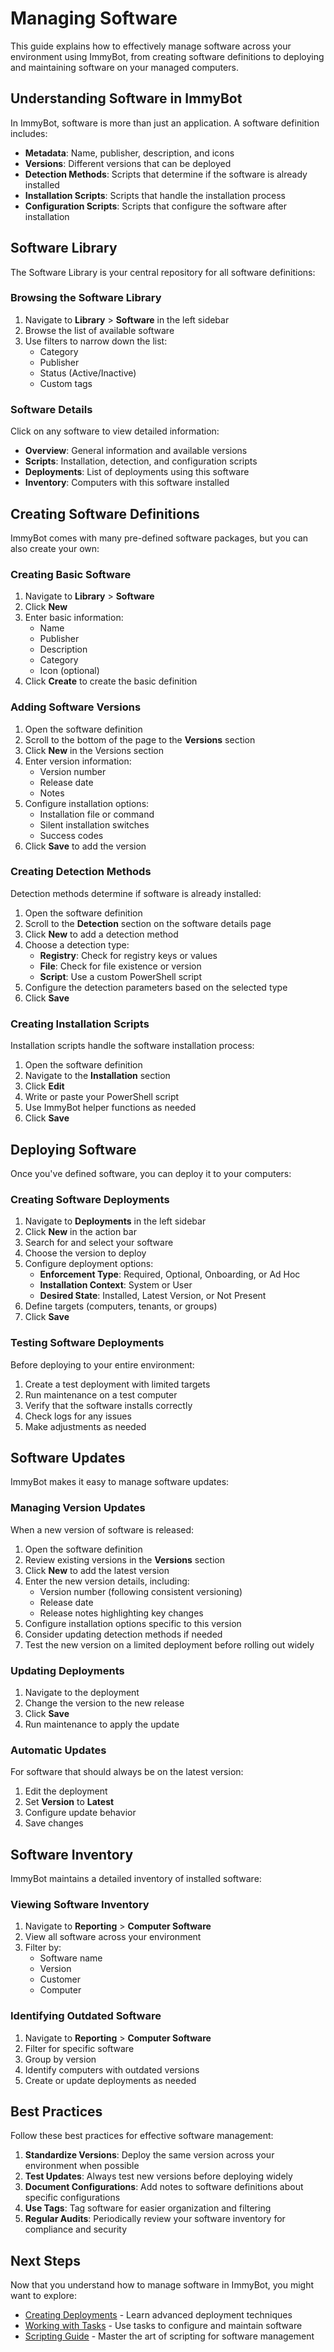# Managing Software

This guide explains how to effectively manage software across your environment using ImmyBot, from creating software definitions to deploying and maintaining software on your managed computers.

## Understanding Software in ImmyBot

In ImmyBot, software is more than just an application. A software definition includes:

- **Metadata**: Name, publisher, description, and icons
- **Versions**: Different versions that can be deployed
- **Detection Methods**: Scripts that determine if the software is already installed
- **Installation Scripts**: Scripts that handle the installation process
- **Configuration Scripts**: Scripts that configure the software after installation

## Software Library

The Software Library is your central repository for all software definitions:

### Browsing the Software Library

1. Navigate to **Library** > **Software** in the left sidebar
2. Browse the list of available software
3. Use filters to narrow down the list:
   - Category
   - Publisher
   - Status (Active/Inactive)
   - Custom tags

### Software Details

Click on any software to view detailed information:

- **Overview**: General information and available versions
- **Scripts**: Installation, detection, and configuration scripts
- **Deployments**: List of deployments using this software
- **Inventory**: Computers with this software installed

## Creating Software Definitions

ImmyBot comes with many pre-defined software packages, but you can also create your own:

### Creating Basic Software

1. Navigate to **Library** > **Software**
2. Click **New**
3. Enter basic information:
   - Name
   - Publisher
   - Description
   - Category
   - Icon (optional)
4. Click **Create** to create the basic definition

### Adding Software Versions

1. Open the software definition
2. Scroll to the bottom of the page to the **Versions** section
3. Click **New** in the Versions section
4. Enter version information:
   - Version number
   - Release date
   - Notes
5. Configure installation options:
   - Installation file or command
   - Silent installation switches
   - Success codes
6. Click **Save** to add the version

### Creating Detection Methods

Detection methods determine if software is already installed:

1. Open the software definition
2. Scroll to the **Detection** section on the software details page
3. Click **New** to add a detection method
4. Choose a detection type:
   - **Registry**: Check for registry keys or values
   - **File**: Check for file existence or version
   - **Script**: Use a custom PowerShell script
5. Configure the detection parameters based on the selected type
6. Click **Save**

### Creating Installation Scripts

Installation scripts handle the software installation process:

1. Open the software definition
2. Navigate to the **Installation** section
3. Click **Edit**
4. Write or paste your PowerShell script
5. Use ImmyBot helper functions as needed
6. Click **Save**

## Deploying Software

Once you've defined software, you can deploy it to your computers:

### Creating Software Deployments

1. Navigate to **Deployments** in the left sidebar
2. Click **New** in the action bar
3. Search for and select your software
4. Choose the version to deploy
5. Configure deployment options:
   - **Enforcement Type**: Required, Optional, Onboarding, or Ad Hoc
   - **Installation Context**: System or User
   - **Desired State**: Installed, Latest Version, or Not Present
6. Define targets (computers, tenants, or groups)
7. Click **Save**

### Testing Software Deployments

Before deploying to your entire environment:

1. Create a test deployment with limited targets
2. Run maintenance on a test computer
3. Verify that the software installs correctly
4. Check logs for any issues
5. Make adjustments as needed

## Software Updates

ImmyBot makes it easy to manage software updates:

### Managing Version Updates

When a new version of software is released:

1. Open the software definition
2. Review existing versions in the **Versions** section
3. Click **New** to add the latest version
4. Enter the new version details, including:
   - Version number (following consistent versioning)
   - Release date
   - Release notes highlighting key changes
5. Configure installation options specific to this version
6. Consider updating detection methods if needed
7. Test the new version on a limited deployment before rolling out widely

### Updating Deployments

1. Navigate to the deployment
2. Change the version to the new release
3. Click **Save**
4. Run maintenance to apply the update

### Automatic Updates

For software that should always be on the latest version:

1. Edit the deployment
2. Set **Version** to **Latest**
3. Configure update behavior
4. Save changes

## Software Inventory

ImmyBot maintains a detailed inventory of installed software:

### Viewing Software Inventory

1. Navigate to **Reporting** > **Computer Software**
2. View all software across your environment
3. Filter by:
   - Software name
   - Version
   - Customer
   - Computer

### Identifying Outdated Software

1. Navigate to **Reporting** > **Computer Software**
2. Filter for specific software
3. Group by version
4. Identify computers with outdated versions
5. Create or update deployments as needed

## Best Practices

Follow these best practices for effective software management:

1. **Standardize Versions**: Deploy the same version across your environment when possible
2. **Test Updates**: Always test new versions before deploying widely
3. **Document Configurations**: Add notes to software definitions about specific configurations
4. **Use Tags**: Tag software for easier organization and filtering
5. **Regular Audits**: Periodically review your software inventory for compliance and security

## Next Steps

Now that you understand how to manage software in ImmyBot, you might want to explore:

- [Creating Deployments](./creating-deployments.md) - Learn advanced deployment techniques
- [Working with Tasks](./working-with-tasks.md) - Use tasks to configure and maintain software
- [Scripting Guide](./scripts.md) - Master the art of scripting for software management
